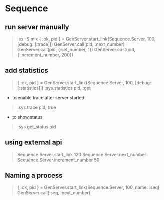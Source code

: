 # Sequence

## run server manually
> iex -S mix 
> { :ok, pid } = GenServer.start_link(Sequence.Server, 100, [debug: [:trace]]) 
> GenServer.call(pid, :next_number)
> GenServer.call(pid, {:set_number, 1})
> GenServer.cast(pid, {:increment_number, 200})


## add statistics 
> { :ok, pid } = GenServer.start_link(Sequence.Server, 100, [debug: [:statistics]]) 
> :sys.statistics pid, :get
- to enable trace after server started:
> :sys.trace pid, true
- to show status
> :sys.get_status pid


## using external api
> Sequence.Server.start_link 120
> Sequence.Server.next_number
> Sequence.Server.increment_number 50

## Naming a process
> { :ok, pid } = GenServer.start_link(Sequence.Server, 100, name: :seq) 
> GenServer.call(:seq, :next_number)